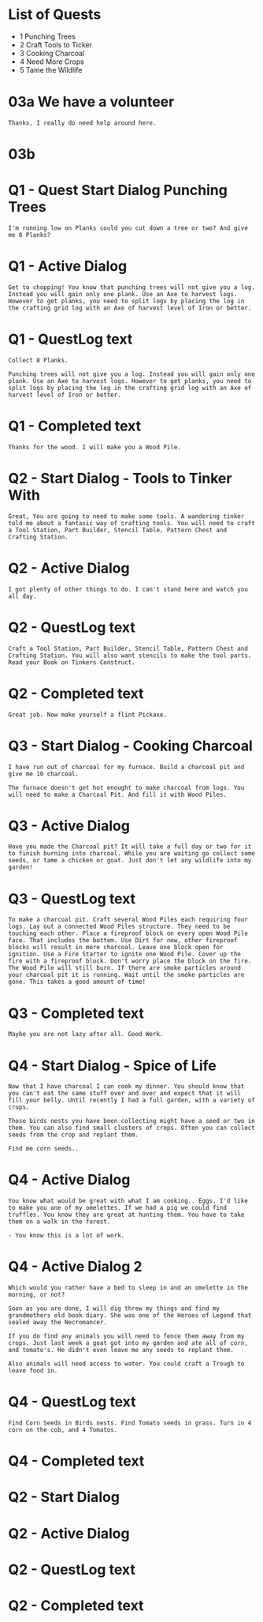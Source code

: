 
# List of Quests
 - 1 Punching Trees
 - 2 Craft Tools to Ticker
 - 3 Cooking Charcoal
 - 4 Need More Crops
 - 5 Tame the Wildlife


# 03a We have a volunteer
    Thanks, I really do need help around here. 
# 03b 


# Q1 - Quest Start Dialog Punching Trees
    I'm running low on Planks could you cut down a tree or two? And give me 8 Planks?

# Q1 - Active Dialog
    Get to chopping! You know that punching trees will not give you a log. Instead you will gain only one plank. Use an Axe to harvest logs. However to get planks, you need to split logs by placing the log in the crafting grid log with an Axe of harvest level of Iron or better.

# Q1 - QuestLog text
    Collect 8 Planks.

    Punching trees will not give you a log. Instead you will gain only one plank. Use an Axe to harvest logs. However to get planks, you need to split logs by placing the log in the crafting grid log with an Axe of harvest level of Iron or better.
# Q1 - Completed text
    Thanks for the wood. I will make you a Wood Pile. 

# Q2 - Start Dialog - Tools to Tinker With
    Great, You are going to need to make some tools. A wandering tinker told me about a fantasic way of crafting tools. You will need to craft a Tool Station, Part Builder, Stencil Table, Pattern Chest and Crafting Station.

# Q2 - Active Dialog
    I got plenty of other things to do. I can't stand here and watch you all day.

# Q2 - QuestLog text
    Craft a Tool Station, Part Builder, Stencil Table, Pattern Chest and Crafting Station. You will also want stencils to make the tool parts. Read your Book on Tinkers Construct.
    
# Q2 - Completed text
    Great job. Now make yourself a flint Pickaxe.

# Q3 - Start Dialog - Cooking Charcoal
    I have run out of charcoal for my furnace. Build a charcoal pit and give me 10 charcoal.

    The furnace doesn't get hot enought to make charcoal from logs. You will need to make a Charcoal Pit. And fill it with Wood Piles.

# Q3 - Active Dialog
    Have you made the Charcoal pit? It will take a full day or two for it to finish burning into charcoal. While you are waiting go collect some seeds, or tame a chicken or goat. Just don't let any wildlife into my garden!

# Q3 - QuestLog text
    To make a charcoal pit. Craft several Wood Piles each requiring four logs. Lay out a connected Wood Piles structure. They need to be touching each other. Place a fireproof block on every open Wood Pile face. That includes the bottem. Use Dirt for now, other fireproof blocks will result in more charcoal. Leave one block open for ignition. Use a Fire Starter to ignite one Wood Pile. Cover up the fire with a fireproof block. Don't worry place the block on the fire. The Wood Pile will still burn. If there are smoke particles around your charcoal pit it is running. Wait until the smoke particles are gone. This takes a good amount of time!

# Q3 - Completed text
    Maybe you are not lazy after all. Good Work.

    
# Q4 - Start Dialog - Spice of Life
    Now that I have charcoal I can cook my dinner. You should know that you can't eat the same stuff over and over and expect that it will fill your belly. Until recently I had a full garden, with a variety of crops. 

    Those birds nests you have been collecting might have a seed or two in them. You can also find small clusters of crops. Often you can collect seeds from the crop and replant them.

    Find me corn seeds.. 

# Q4 - Active Dialog
    You know what would be great with what I am cooking.. Eggs. I'd like to make you one of my omelettes. If we had a pig we could find truffles. You know they are great at hunting them. You have to take them on a walk in the forest.

    - You know this is a lot of work. 

# Q4 - Active Dialog 2
    Which would you rather have a bed to sleep in and an omelette in the morning, or not?

    Soon as you are done, I will dig threw my things and find my grandmothers old book diary. She was one of the Heroes of Legend that sealed away the Necromancer.

    If you do find any animals you will need to fence them away from my crops. Just last week a goat got into my garden and ate all of corn, and tomato's. He didn't even leave me any seeds to replant them.

    Also animals will need access to water. You could craft a Trough to leave food in.

# Q4 - QuestLog text
    Find Corn Seeds in Birds nests. Find Tomato seeds in grass. Turn in 4 corn on the cob, and 4 Tomatos.

# Q4 - Completed text
    

# Q2 - Start Dialog
# Q2 - Active Dialog
# Q2 - QuestLog text
# Q2 - Completed text

